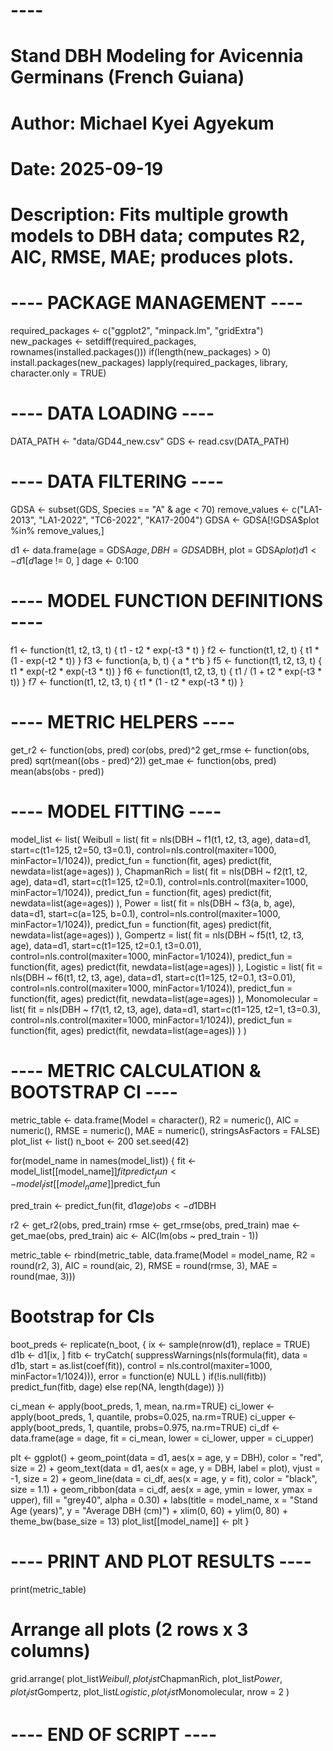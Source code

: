 
# ----
# Stand DBH Modeling for Avicennia Germinans (French Guiana)
# Author: Michael Kyei Agyekum
# Date: 2025-09-19
# Description: Fits multiple growth models to DBH data; computes R2, AIC, RMSE, MAE; produces plots.


# ---- PACKAGE MANAGEMENT ----
required_packages <- c("ggplot2", "minpack.lm", "gridExtra")
new_packages <- setdiff(required_packages, rownames(installed.packages()))
if(length(new_packages) > 0) install.packages(new_packages)
lapply(required_packages, library, character.only = TRUE)

# ---- DATA LOADING ----
DATA_PATH <- "data/GD44_new.csv"
GDS <- read.csv(DATA_PATH)

# ---- DATA FILTERING ----
GDSA <- subset(GDS, Species == "A" & age < 70)
remove_values <- c("LA1-2013", "LA1-2022", "TC6-2022", "KA17-2004")
GDSA <- GDSA[!GDSA$plot %in% remove_values,]

d1 <- data.frame(age = GDSA$age, DBH = GDSA$DBH, plot = GDSA$plot)
d1 <- d1[d1$age != 0, ]
dage <- 0:100

# ---- MODEL FUNCTION DEFINITIONS ----
f1 <- function(t1, t2, t3, t) { t1 - t2 * exp(-t3 * t) }
f2 <- function(t1, t2, t) { t1 * (1 - exp(-t2 * t)) }
f3 <- function(a, b, t) { a * t^b }
f5 <- function(t1, t2, t3, t) { t1 * exp(-t2 * exp(-t3 * t)) }
f6 <- function(t1, t2, t3, t) { t1 / (1 + t2 * exp(-t3 * t)) }
f7 <- function(t1, t2, t3, t) { t1 * (1 - t2 * exp(-t3 * t)) }

# ---- METRIC HELPERS ----
get_r2 <- function(obs, pred) cor(obs, pred)^2
get_rmse <- function(obs, pred) sqrt(mean((obs - pred)^2))
get_mae <- function(obs, pred) mean(abs(obs - pred))

# ---- MODEL FITTING ----
model_list <- list(
  Weibull = list(
    fit = nls(DBH ~ f1(t1, t2, t3, age), data=d1, start=c(t1=125, t2=50, t3=0.1),
              control=nls.control(maxiter=1000, minFactor=1/1024)),
    predict_fun = function(fit, ages) predict(fit, newdata=list(age=ages))
  ),
  ChapmanRich = list(
    fit = nls(DBH ~ f2(t1, t2, age), data=d1, start=c(t1=125, t2=0.1),
              control=nls.control(maxiter=1000, minFactor=1/1024)),
    predict_fun = function(fit, ages) predict(fit, newdata=list(age=ages))
  ),
  Power = list(
    fit = nls(DBH ~ f3(a, b, age), data=d1, start=c(a=125, b=0.1),
              control=nls.control(maxiter=1000, minFactor=1/1024)),
    predict_fun = function(fit, ages) predict(fit, newdata=list(age=ages))
  ),
  Gompertz = list(
    fit = nls(DBH ~ f5(t1, t2, t3, age), data=d1, start=c(t1=125, t2=0.1, t3=0.01),
              control=nls.control(maxiter=1000, minFactor=1/1024)),
    predict_fun = function(fit, ages) predict(fit, newdata=list(age=ages))
  ),
  Logistic = list(
    fit = nls(DBH ~ f6(t1, t2, t3, age), data=d1, start=c(t1=125, t2=0.1, t3=0.01),
              control=nls.control(maxiter=1000, minFactor=1/1024)),
    predict_fun = function(fit, ages) predict(fit, newdata=list(age=ages))
  ),
  Monomolecular = list(
    fit = nls(DBH ~ f7(t1, t2, t3, age), data=d1, start=c(t1=125, t2=1, t3=0.3),
              control=nls.control(maxiter=1000, minFactor=1/1024)),
    predict_fun = function(fit, ages) predict(fit, newdata=list(age=ages))
  )
)

# ---- METRIC CALCULATION & BOOTSTRAP CI ----
metric_table <- data.frame(Model = character(), R2 = numeric(), AIC = numeric(), RMSE = numeric(), MAE = numeric(), stringsAsFactors = FALSE)
plot_list <- list()
n_boot <- 200
set.seed(42)

for(model_name in names(model_list)) {
  fit <- model_list[[model_name]]$fit
  predict_fun <- model_list[[model_name]]$predict_fun
  
  pred_train <- predict_fun(fit, d1$age)
  obs <- d1$DBH
  
  r2 <- get_r2(obs, pred_train)
  rmse <- get_rmse(obs, pred_train)
  mae <- get_mae(obs, pred_train)
  aic <- AIC(lm(obs ~ pred_train - 1))
  
  metric_table <- rbind(metric_table, data.frame(Model = model_name, R2 = round(r2, 3), AIC = round(aic, 2), RMSE = round(rmse, 3), MAE = round(mae, 3)))
  
  # Bootstrap for CIs
  boot_preds <- replicate(n_boot, {
    ix <- sample(nrow(d1), replace = TRUE)
    d1b <- d1[ix, ]
    fitb <- tryCatch(
      suppressWarnings(nls(formula(fit), data = d1b, start = as.list(coef(fit)), control = nls.control(maxiter=1000, minFactor=1/1024))),
      error = function(e) NULL
    )
    if(!is.null(fitb)) predict_fun(fitb, dage) else rep(NA, length(dage))
  })
  
  ci_mean <- apply(boot_preds, 1, mean, na.rm=TRUE)
  ci_lower <- apply(boot_preds, 1, quantile, probs=0.025, na.rm=TRUE)
  ci_upper <- apply(boot_preds, 1, quantile, probs=0.975, na.rm=TRUE)
  ci_df <- data.frame(age = dage, fit = ci_mean, lower = ci_lower, upper = ci_upper)
  
  plt <- ggplot() +
    geom_point(data = d1, aes(x = age, y = DBH), color = "red", size = 2) +
    geom_text(data = d1, aes(x = age, y = DBH, label = plot), vjust = -1, size = 2) +
    geom_line(data = ci_df, aes(x = age, y = fit), color = "black", size = 1.1) +
    geom_ribbon(data = ci_df, aes(x = age, ymin = lower, ymax = upper), fill = "grey40", alpha = 0.30) +
    labs(title = model_name, x = "Stand Age (years)", y = "Average DBH (cm)") +
    xlim(0, 60) + ylim(0, 80) +
    theme_bw(base_size = 13)
  plot_list[[model_name]] <- plt
}

# ---- PRINT AND PLOT RESULTS ----
print(metric_table)

# Arrange all plots (2 rows x 3 columns)
grid.arrange(
  plot_list$Weibull,
  plot_list$ChapmanRich,
  plot_list$Power,
  plot_list$Gompertz,
  plot_list$Logistic,
  plot_list$Monomolecular,
  nrow = 2
)

# ---- END OF SCRIPT ----


